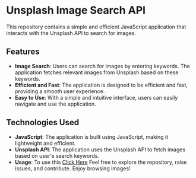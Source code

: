 # Unsplash Image Search API

This repository contains a simple and efficient JavaScript application that interacts with the Unsplash API to search for images.

## Features
- **Image Search**: Users can search for images by entering keywords. The application fetches relevant images from Unsplash based on these keywords.
- **Efficient and Fast**: The application is designed to be efficient and fast, providing a smooth user experience.
- **Easy to Use**: With a simple and intuitive interface, users can easily navigate and use the application.

## Technologies Used
- **JavaScript**: The application is built using JavaScript, making it lightweight and efficient.
- **Unsplash API**: The application uses the Unsplash API to fetch images based on user's search keywords.
- **Usage**: To use this <a href="https://danielhashmi.github.io/Unsplash-API/">Click Here</a>
Feel free to explore the repository, raise issues, and contribute. Enjoy browsing images!
